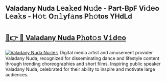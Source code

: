 ## Valadany Nuda L𝚎a𝚔ed N𝚞𝚍e - Part-BpF Vi𝚍𝚎o L𝚎a𝚔s - H𝚘𝚝 O𝚗𝚕yf𝚊ns P𝚑𝚘tos YHdLd

# <h2><a href="http://kf3bsq.oniu.top/?m=Valadany+Nuda">🔗👉 🔴 Valadany Nuda P𝚑ot𝚘𝚜 V𝚒d𝚎o</a></h2>

[![Valadany Nuda Nu𝚍e𝚜](https://i.imgur.com/0qMVB7G.gif)](http://kf3bsq.oniu.top/?m=Valadany+Nuda)
Digital media artist and amusement provider Valadany Nuda, recognized for disseminating dance and lifestyle content through trending choreographies and short films. Inspiring public speaker Valadany Nuda, celebrated for their ability to inspire and motivate large audiences.  
